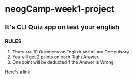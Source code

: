 # neogCamp-week1-project

## It's CLI Quiz app on test your english

### RULES:

1. There are 10 Questions on English and all are Compulsory
2. You will get 2 points on each Right Answer.
3. One point will be deducted if the Answer is Wrong.


[Here's a link](https://replit.com/@Ashishpadma/Test-you-english-quiz-1#index.js "Quiz App Link")
